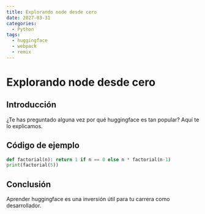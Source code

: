 ```yaml
---
title: Explorando node desde cero
date: 2027-03-31
categories:
  - Python
tags:
  - huggingface
  - webpack
  - remix
---
```


# Explorando node desde cero

## Introducción

¿Te has preguntado alguna vez por qué huggingface es tan popular? Aquí te lo explicamos.

## Código de ejemplo

```python
def factorial(n): return 1 if n == 0 else n * factorial(n-1)
print(factorial(5))
```

## Conclusión

Aprender huggingface es una inversión útil para tu carrera como desarrollador.